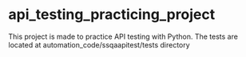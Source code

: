 # api_testing_practicing_project
This project is made to practice API testing with Python. The tests are located at automation_code/ssqaapitest/tests directory
